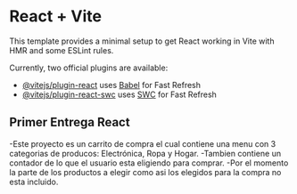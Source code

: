 # React + Vite

This template provides a minimal setup to get React working in Vite with HMR and some ESLint rules.

Currently, two official plugins are available:

- [@vitejs/plugin-react](https://github.com/vitejs/vite-plugin-react/blob/main/packages/plugin-react) uses [Babel](https://babeljs.io/) for Fast Refresh
- [@vitejs/plugin-react-swc](https://github.com/vitejs/vite-plugin-react/blob/main/packages/plugin-react-swc) uses [SWC](https://swc.rs/) for Fast Refresh

## Primer Entrega React

-Este proyecto es un carrito de compra el cual contiene una menu con 3 categorias de producos: Electrónica, Ropa y Hogar.
-Tambien contiene un contador de lo que el usuario esta eligiendo para comprar.
-Por el momento la parte de los productos a elegir como asi los elegidos para la compra no esta incluido.
